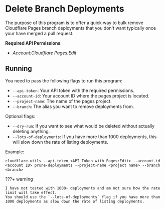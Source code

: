 # Delete Branch Deployments

The purpose of this program is to offer a quick way to bulk remove Cloudflare Pages branch deployments that you don't want typically once your have merged a pull request.

**Required API Permissions**:

 - _Account:Cloudflare Pages:Edit_

## Running

You need to pass the following flags to run this program:

- `--api-token`: Your API token with the required permissions.
- `--account-id`: Your account ID where the pages project is located.
- `--project-name`: The name of the pages project.
- `--branch`: The alias you want to remove deployments from.

Optional flags:

- `--dry-run`: If you want to see what would be deleted without actually deleting anything.
- `--lots-of-deployments`: If you have more than 1000 deployments, this will slow down the rate of listing deployments.

Example:

```shell
cloudflare-utils --api-token <API Token with Pages:Edit> --account-id <account ID> prune-deployments --project-name <project name> --branch <branch>
```

???+ warning

    I have not tested with 1000+ deployments and am not sure how the rate limit will take effect.
    You should use the `--lots-of-deployments` flag if you have more than 1000 deployments as slow down the rate of listing deployments.